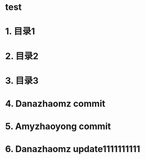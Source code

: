 # test
# 1. 目录1
# 2. 目录2
# 3. 目录3
# 4. Danazhaomz commit
# 5. Amyzhaoyong commit
# 6. Danazhaomz update1111111111
